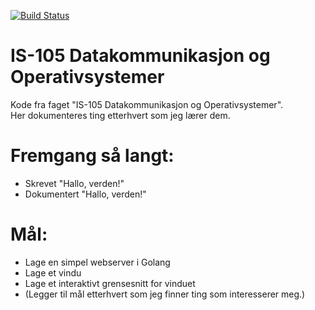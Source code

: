 [![Build Status](https://travis-ci.com/Sviundt/is-105.svg?branch=master)](https://travis-ci.com/Sviundt/is-105)
# IS-105 Datakommunikasjon og Operativsystemer
Kode fra faget "IS-105 Datakommunikasjon og Operativsystemer".  
Her dokumenteres ting etterhvert som jeg lærer dem.

# Fremgang så langt:
* Skrevet "Hallo, verden!"
* Dokumentert "Hallo, verden!"

# Mål:
* Lage en simpel webserver i Golang
* Lage et vindu
* Lage et interaktivt grensesnitt for vinduet
* (Legger til mål etterhvert som jeg finner ting som interesserer meg.)
